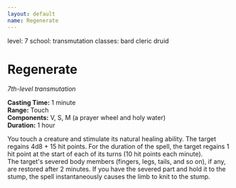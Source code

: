 ```yaml
---
layout: default
name: Regenerate
---
```

level: 7
school: transmutation
classes: bard
         cleric
         druid

# Regenerate 
_7th-level transmutation_ 

**Casting Time:** 1 minute    
**Range:** Touch    
**Components:** V, S, M (a prayer wheel and holy water)    
**Duration:** 1 hour 

You touch a creature and stimulate its natural healing ability. The target regains 4d8 + 15 hit points. For the duration of the spell, the target regains 1 hit point at the start of each of its turns (10 hit points each minute).    
The target's severed body members (fingers, legs, tails, and so on), if any, are restored after 2 minutes. If you have the severed part and hold it to the stump, the spell instantaneously causes the limb to knit to the stump. 